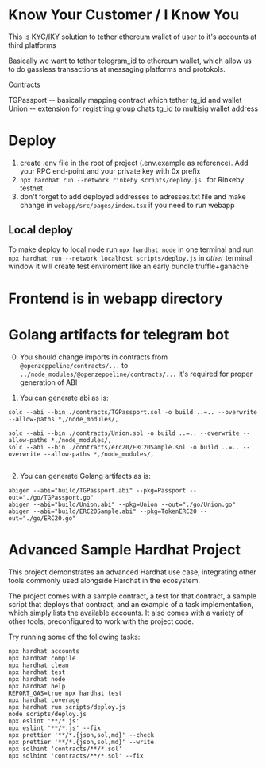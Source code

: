 # Know Your Customer / I Know You 
This is KYC/IKY solution to tether ethereum wallet of user to it's accounts at third platforms

Basically we want to tether telegram_id to ethereum wallet, which allow us to do gassless transactions at messaging platforms and protokols.

Contracts

TGPassport -- basically mapping contract which tether tg_id and wallet
Union -- extension for registring group chats tg_id to multisig wallet address 

# Deploy
1. create .env file in the root of project (.env.example as reference). Add your RPC end-point and your private key with 0x prefix
2. `npx hardhat run --network rinkeby scripts/deploy.js ` for Rinkeby testnet
3. don't forget to add deployed addresses to adresses.txt file and make change in `webapp/src/pages/index.tsx` if you need to run webapp

## Local deploy
To make deploy to local node run `npx hardhat node` in one terminal and run `npx hardhat run --network localhost scripts/deploy.js` in *other* terminal window
it will create test enviroment like an early bundle truffle+ganache


# Frontend is in webapp directory

# Golang artifacts for telegram bot

0. You should change imports in contracts from `@openzeppeline/contracts/...` to `../node_modules/@openzeppeline/contracts/...` it's required for proper generation of ABI


1. You can generate abi as is:
```
solc --abi --bin ./contracts/TGPassport.sol -o build ..=.. --overwrite --allow-paths *,/node_modules/,

solc --abi --bin ./contracts/Union.sol -o build ..=.. --overwrite --allow-paths *,/node_modules/,
solc --abi --bin ./contracts/erc20/ERC20Sample.sol -o build ..=.. --overwrite --allow-paths *,/node_modules/,


```

2. You can generate Golang artifacts as is:
```
abigen --abi="build/TGPassport.abi" --pkg=Passport --out="./go/TGPassport.go"
abigen --abi="build/Union.abi" --pkg=Union --out="./go/Union.go"
abigen --abi="build/ERC20Sample.abi" --pkg=TokenERC20 --out="./go/ERC20.go"

```

# Advanced Sample Hardhat Project

This project demonstrates an advanced Hardhat use case, integrating other tools commonly used alongside Hardhat in the ecosystem.

The project comes with a sample contract, a test for that contract, a sample script that deploys that contract, and an example of a task implementation, which simply lists the available accounts. It also comes with a variety of other tools, preconfigured to work with the project code.

Try running some of the following tasks:

```shell
npx hardhat accounts
npx hardhat compile
npx hardhat clean
npx hardhat test
npx hardhat node
npx hardhat help
REPORT_GAS=true npx hardhat test
npx hardhat coverage
npx hardhat run scripts/deploy.js
node scripts/deploy.js
npx eslint '**/*.js'
npx eslint '**/*.js' --fix
npx prettier '**/*.{json,sol,md}' --check
npx prettier '**/*.{json,sol,md}' --write
npx solhint 'contracts/**/*.sol'
npx solhint 'contracts/**/*.sol' --fix
```


